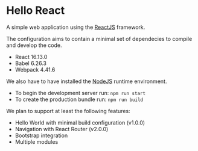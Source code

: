 # Hello React

A simple web application using the [ReactJS](https://reactjs.org/) framework.

The configuration aims to contain a minimal set of dependecies to compile and develop the code.

* React 16.13.0
* Babel 6.26.3
* Webpack 4.41.6

We also have to have installed the [NodeJS](https://nodejs.org/) runtime environment.

* To begin the development server run: `npm run start`
* To create the production bundle run: `npm run build`

We plan to support at least the following features:

* Hello World with minimal build configuration (v1.0.0)
* Navigation with React Router (v2.0.0)
* Bootstrap integration
* Multiple modules
